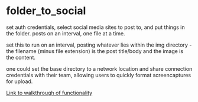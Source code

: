 # folder_to_social
set auth credentials, select social media sites to post to, and put things in the folder. posts on an interval, one file at a time.

set this to run on an interval, posting whatever lies within the img directory - the filename (minus file extension) is the post title/body and the image is the content.

one could set the base directory to a network location and share connection credentials with their team, allowing users to quickly format screencaptures for upload. 

[Link to walkthrough of functionality](https://vimeo.com/462448621)
